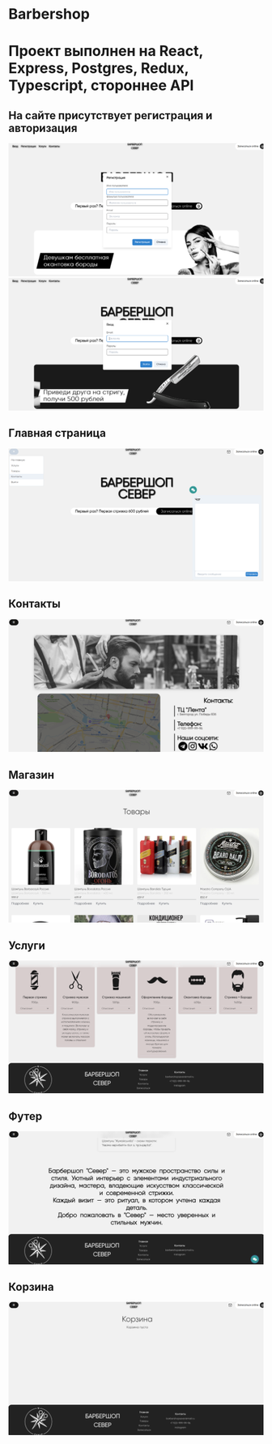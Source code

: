 <h1> Barbershop</h1>
<h1>Проект выполнен на React, Express, Postgres, Redux, Typescript, стороннее API</h1>

<h2>На сайте присутствует регистрация и авторизация</h2>

![Авторизация](https://github.com/EdKhismatov/barbershop/blob/main/foto/регистрация.png)
![Регистрация](https://github.com/EdKhismatov/barbershop/blob/main/foto/авторизация.png)

<h2>Главная страница</h2>

![Главная](https://github.com/EdKhismatov/barbershop/blob/main/foto/главная.png)

<h2>Контакты</h2>

![Главная](https://github.com/EdKhismatov/barbershop/blob/main/foto/контакты.png)


<h2>Магазин</h2>

![Главная](https://github.com/EdKhismatov/barbershop/blob/main/foto/магазин.png)


<h2>Услуги</h2>

![Главная](https://github.com/EdKhismatov/barbershop/blob/main/foto/услуги.png)

<h2>Футер</h2>

![Главная](https://github.com/EdKhismatov/barbershop/blob/main/foto/футер.png)

<h2>Корзина</h2>

![Главная](https://github.com/EdKhismatov/barbershop/blob/main/foto/корзина.png)




